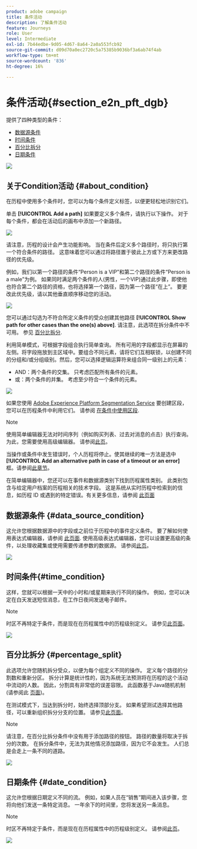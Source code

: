 ```yaml
---
product: adobe campaign
title: 条件活动
description: 了解条件活动
feature: Journeys
role: User
level: Intermediate
exl-id: 7b44edbe-9d05-4d67-8a64-2a0a553fcb92
source-git-commit: d09d70a0ec2720c5a75385b9036bf3a6ab74f4ab
workflow-type: tm+mt
source-wordcount: '836'
ht-degree: 16%

---
```


# 条件活动{#section_e2n_pft_dgb}

提供了四种类型的条件：

* [数据源条件](#data_source_condition)
* [时间条件](#time_condition)
* [百分比拆分](#percentage_split)
* [日期条件](#date_condition)

![](../assets/journey49.png)

## 关于Condition活动 {#about_condition}

在历程中使用多个条件时，您可以为每个条件定义标签，以便更轻松地识别它们。

单击 **[!UICONTROL Add a path]** 如果要定义多个条件，请执行以下操作。 对于每个条件，都会在活动后的画布中添加一个新路径。

![](../assets/journey47.png)

请注意，历程的设计会产生功能影响。 当在条件后定义多个路径时，将只执行第一个符合条件的路径。 这意味着您可以通过将路径置于彼此上方或下方来更改路径的优先级。

例如，我们以第一个路径的条件“Person is a VIP”和第二个路径的条件“Person is a male”为例。 如果同时满足两个条件的人(男性，一个VIP)通过此步骤，即使他也符合第二个路径的资格，也将选择第一个路径，因为第一个路径“在上”。 要更改此优先级，请以其他垂直顺序移动您的活动。

![](../assets/journey48.png)

您可以通过勾选为不符合所定义条件的受众创建其他路径 **[!UICONTROL Show path for other cases than the one(s) above]**. 请注意，此选项在拆分条件中不可用。 参见 [百分比拆分](#percentage_split).

利用简单模式，可根据字段组合执行简单查询。 所有可用的字段都显示在屏幕的左侧。将字段拖放到主区域中。要组合不同元素，请将它们互相联锁，以创建不同的分组和/或分组级别。然后，您可以选择逻辑运算符来组合同一级别上的元素：

* AND：两个条件的交集。 只考虑匹配所有条件的元素。
* 或：两个条件的并集。 考虑至少符合一个条件的元素。

![](../assets/journey64.png)

如果您使用 [Adobe Experience Platform Segmentation Service](https://experienceleague.adobe.com/docs/experience-platform/segmentation/home.html) 要创建区段，您可以在历程条件中利用它们。 请参阅 [在条件中使用区段](../segment/using-a-segment.md).


>[!NOTE]
>
>使用简单编辑器无法对时间序列（例如购买列表、过去对消息的点击）执行查询。 为此，您需要使用高级编辑器。 请参阅[此页](../expression/expressionadvanced.md)。

当操作或条件中发生错误时，个人历程将停止。使其继续的唯一方法是选中 **[!UICONTROL Add an alternative path in case of a timeout or an error]** 框。请参阅[此章节](../building-journeys/using-the-journey-designer.md#paths)。

在简单编辑器中，您还可以在事件和数据源类别下找到历程属性类别。 此类别包含与给定用户档案的历程相关的技术字段。 这是系统从实时历程中检索到的信息，如历程 ID 或遇到的特定错误。有关更多信息，请参阅 [此页面](../expression/journey-properties.md)

## 数据源条件 {#data_source_condition}

这允许您根据数据源中的字段或之前位于历程中的事件定义条件。 要了解如何使用表达式编辑器，请参阅 [此页面](../expression/expressionadvanced.md). 使用高级表达式编辑器，您可以设置更高级的条件，以处理收藏集或使用需要传递参数的数据源。 请参阅[此页](../datasource/external-data-sources.md)。

![](../assets/journey50.png)

## 时间条件{#time_condition}

这样，您就可以根据一天中的小时和/或星期来执行不同的操作。 例如，您可以决定在白天发送短信消息，在工作日夜间发送电子邮件。

>[!NOTE]
>
>时区不再特定于条件，而是现在在历程属性中的历程级别定义。 请参见[此页面](../building-journeys/timezone-management.md)。

![](../assets/journey51.png)

## 百分比拆分 {#percentage_split}

此选项允许您随机拆分受众，以便为每个组定义不同的操作。 定义每个路径的分割数和重新分区。 拆分计算是统计性的，因为系统无法预测将在历程的这个活动中流动的人数。 因此，分割具有非常低的误差容限。 此函数基于Java随机机制(请参阅此 [页面](https://docs.oracle.com/javase/7/docs/api/java/util/Random.html))。

在测试模式下，当达到拆分时，始终选择顶部分支。 如果希望测试选择其他路径，可以重新组织拆分分支的位置。 请参见[此页面](../building-journeys/testing-the-journey.md)。

>[!NOTE]
>
>请注意，在百分比拆分条件中没有用于添加路径的按钮。 路径的数量将取决于拆分的次数。 在拆分条件中，无法为其他情况添加路径，因为它不会发生。 人们总是会走上一条不同的道路。

![](../assets/journey52.png)

## 日期条件 {#date_condition}

这允许您根据日期定义不同的流。 例如，如果人员在“销售”期间进入该步骤，您将向他们发送一条特定消息。 一年余下的时间里，您将发送另一条消息。

>[!NOTE]
>
>时区不再特定于条件，而是现在在历程属性中的历程级别定义。 请参阅[此页](../building-journeys/timezone-management.md)。

![](../assets/journey53.png)

<!--
## Profile cap {#profile_cap}

Use this condition type to set a maximum number of profiles for a journey path. When this limit is reached, the selected profiles take a second path.

You can use this condition type to ramp up the volume of your deliveries. For example, you might have recently moved to another email service provider, IP address, or email domain or subdomain. Using this feature, you can establish your reputation as a sender and avoid that your deliveries be blocked or moved to the spam folder of the recipients' mailbox. Learn how to increase your email reputation with IP warming in the [Deliverability Best Practice Guide](https://experienceleague.adobe.com/docs/deliverability-learn/deliverability-best-practice-guide/additional-resources/generic-resources/increase-reputation-with-ip-warming.html){target="_blank"}.

The default cap is 1000. You must set an integer value that is greater than or equal to 1.

The counter applies only to the selected journey version. By default, the counter is reset to zero after 180 days. After a reset, the selected profiles take the first path again until the counter limit is reached. You can gradually increase this limit up to the total number of your subscribers. After your IP has warmed up, you can remove this condition.

The first path always has priority over the second path, even if you move the second path above the first path on the journey canvas.

![](../assets/profile-cap-condition.png)
-->